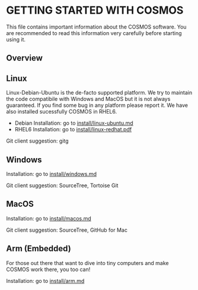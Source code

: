 GETTING STARTED WITH COSMOS
===========================

This file contains important information about the COSMOS software. 
You are recommended to read this information very carefully before 
starting using it.

Overview
--------


Linux
-----
Linux-Debian-Ubuntu is the de-facto supported platform. We try to 
maintain the code compatibile with Windows and MacOS but it is not 
always guaranteed. If you find some bug in any platform please 
report it. We have also installed sucessfully COSMOS in RHEL6.
 
* Debian Installation: go to [install/linux-ubuntu.md](install/linux-ubuntu.md)
* RHEL6 Installation: go to [install/linux-redhat.pdf](install/linux-redhat.pdf)

Git client suggestion: 
gitg 


Windows
-------

Installation: go to [install/windows.md](install/windows.md)

Git client suggestion: 
SourceTree, Tortoise Git



MacOS
-----

Installation: go to [install/macos.md](install/macos.md)

Git client suggestion: 
SourceTree, GitHub for Mac



Arm (Embedded)
--------------
For those out there that want to dive into tiny computers and
make COSMOS work there, you too can!

Installation: go to [install/arm.md](install/arm.md)

